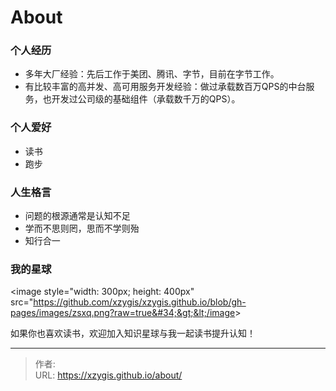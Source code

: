 # About


### 个人经历
- 多年大厂经验：先后工作于美团、腾讯、字节，目前在字节工作。
- 有比较丰富的高并发、高可用服务开发经验：做过承载数百万QPS的中台服务，也开发过公司级的基础组件（承载数千万的QPS）。

### 个人爱好
- 读书
- 跑步

### 人生格言
- 问题的根源通常是认知不足
- 学而不思则罔，思而不学则殆
- 知行合一

### 我的星球
&lt;image style=&#34;width: 300px; height: 400px&#34; src=&#34;https://github.com/xzygis/xzygis.github.io/blob/gh-pages/images/zsxq.png?raw=true&#34;&gt;&lt;/image&gt;

如果你也喜欢读书，欢迎加入知识星球与我一起读书提升认知！


---

> 作者:   
> URL: https://xzygis.github.io/about/  


